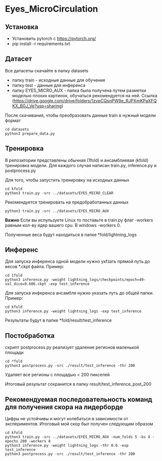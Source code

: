 # Eyes_MicroCirculation

## Установка
* Установить pytorch c https://pytorch.org/
* pip install -r requirements.txt

## Датасет
Все датасеты скачайте в папку datasets
* папку train - исходные данные для обучения
* папку test - данные для инференса
* папку EYES_MICRO_AUX - папка была получена путем разметки моделью плохих картинок, обучаться рекомендуется на ней. Ссылка (https://drive.google.com/drive/folders/1zvpCQsnPW9e_RJPXmKPaXFQKX_B0J_Ve?usp=sharing)

После скачивания, чтобы преобразовать данные train в нужный модели формат
```commandline
cd datasets
python3 prepare_data.py
```

## Тренировка
В репозитории представлены обычная (1fold) и ансамблиевая (kfold) тренировка модели.
Для каждого случая написан train.py, inference.py и postprocess.py

Для того, чтобы запустить тренировку на исходных данных
```commandline
cd kfold
python3 train.py -src ../datasets/EYES_MICRO_CLEAR
```
Рекомендуется тренировать на предобработанных данных
```commandline
python3 train.py -src ../datasets/EYES_MICRO_AUX
```
**Важно** Если вы испульзуете Linux то поставьте в train.py флаг -workers равным кол-ву ядер вашего cpu.
В windows -workers 0.

Полученные веса будут находиться в папке *fold/lightning_logs

## Инференс
Для запуска инференса одной модели нужно укfзать прямой путь до весов *.ckpt файла. Пример:
```
cd 1fold
python3 inference.py -weight lightning_logs/checkpoints/epoch=49-val_dice=0.606.ckpt -exp test_inference
```

Для запуска инференса ансамбля нужно указать путь до общей папки. Пример:
```commandline
cd kfold
python3 inference.py -weight lightning_logs -exp test_inference
```
Результаты будут в папке *fold/result/test_inference

## Постобработка
скрипт postprocess.py реализует удаление регионов маленькой площади
```commandline
cd *fold
python3 postprocess.py -src ./result/test_inference -thr 200
```
Удаляет все регионы с площадью < 200 пикселей

Итоговый результат сохранится в папку result/test_inference_post_200

## Рекомендуемая последовательность команд для получения скора на лидерборде

Цифры не устойчивы и могут колебаться в зависимости от экспериментов.
Итоговый мой скор был получен следующим образом

```commandline
cd kfold
python3 train.py -src ../datasets/EYES_MICRO_AUX -num_folds 5 -bs 4 -epochs 200 -workers 8
python3 inference.py -weight lightning_logs -thr 0.6 -exp test_inference
python3 postprocess.py -src ./result/test_inference -thr 200
```
